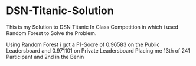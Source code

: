# DSN-Titanic-Solution

This is my Solution to DSN Titanic In Class Competition in which i used Random Forest to Solve the Problem.

Using Random Forest i got a F1-Socre of 0.96583 on the Public Leadersboard and 0.971101 on Private Leadersboard Placing me 13th of 241 Participant and 2nd in the Benin
